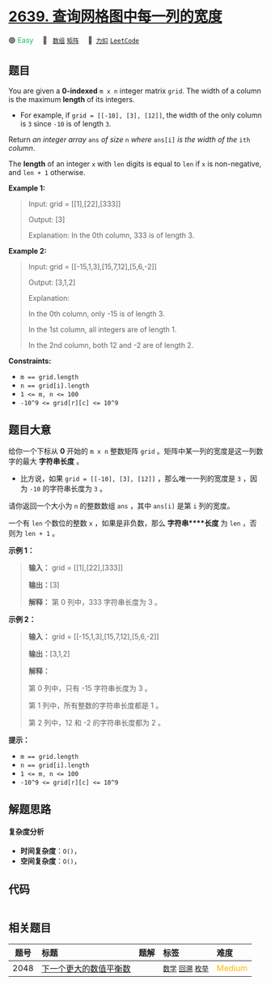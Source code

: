 # [2639. 查询网格图中每一列的宽度](https://2xiao.github.io/leetcode-js/problem/2639.html)

🟢 <font color=#15bd66>Easy</font>&emsp; 🔖&ensp; [`数组`](/tag/array.md) [`矩阵`](/tag/matrix.md)&emsp; 🔗&ensp;[`力扣`](https://leetcode.cn/problems/find-the-width-of-columns-of-a-grid) [`LeetCode`](https://leetcode.com/problems/find-the-width-of-columns-of-a-grid)

## 题目

You are given a **0-indexed** `m x n` integer matrix `grid`. The width of a
column is the maximum **length** of its integers.

  * For example, if `grid = [[-10], [3], [12]]`, the width of the only column is `3` since `-10` is of length `3`.

Return _an integer array_ `ans` _of size_ `n` _where_ `ans[i]` _is the width
of the_ `ith` _column_.

The **length** of an integer `x` with `len` digits is equal to `len` if `x` is
non-negative, and `len + 1` otherwise.



**Example 1:**

> Input: grid = [[1],[22],[333]]
> 
> Output: [3]
> 
> Explanation: In the 0th column, 333 is of length 3.

**Example 2:**

> Input: grid = [[-15,1,3],[15,7,12],[5,6,-2]]
> 
> Output: [3,1,2]
> 
> Explanation: 
> 
> In the 0th column, only -15 is of length 3.
> 
> In the 1st column, all integers are of length 1. 
> 
> In the 2nd column, both 12 and -2 are of length 2.

**Constraints:**

  * `m == grid.length`
  * `n == grid[i].length`
  * `1 <= m, n <= 100 `
  * `-10^9 <= grid[r][c] <= 10^9`


## 题目大意

给你一个下标从 **0**  开始的 `m x n` 整数矩阵 `grid` 。矩阵中某一列的宽度是这一列数字的最大 **字符串长度**  。

  * 比方说，如果 `grid = [[-10], [3], [12]]` ，那么唯一一列的宽度是 `3` ，因为 `-10` 的字符串长度为 `3` 。

请你返回一个大小为 `n` 的整数数组 `ans` ，其中 `ans[i]` 是第 `i` 列的宽度。

一个有 `len` 个数位的整数 `x` ，如果是非负数，那么 **字符串****长度**  为 `len` ，否则为 `len + 1` 。



**示例 1：**

> 
> 
> 
> 
> 
> **输入：** grid = [[1],[22],[333]]
> 
> **输出：**[3]
> 
> **解释：** 第 0 列中，333 字符串长度为 3 。
> 
> 

**示例 2：**

> 
> 
> 
> 
> 
> **输入：** grid = [[-15,1,3],[15,7,12],[5,6,-2]]
> 
> **输出：**[3,1,2]
> 
> **解释：**
> 
> 第 0 列中，只有 -15 字符串长度为 3 。
> 
> 第 1 列中，所有整数的字符串长度都是 1 。
> 
> 第 2 列中，12 和 -2 的字符串长度都为 2 。
> 
> 



**提示：**

  * `m == grid.length`
  * `n == grid[i].length`
  * `1 <= m, n <= 100 `
  * `-10^9 <= grid[r][c] <= 10^9`


## 解题思路

#### 复杂度分析

- **时间复杂度**：`O()`，
- **空间复杂度**：`O()`，

## 代码

```javascript

```

## 相关题目

<!-- prettier-ignore -->
| 题号 | 标题 | 题解 | 标签 | 难度 |
| :------: | :------ | :------: | :------ | :------ |
| 2048 | [下一个更大的数值平衡数](https://leetcode.com/problems/next-greater-numerically-balanced-number) |  |  [`数学`](/tag/math.md) [`回溯`](/tag/backtracking.md) [`枚举`](/tag/enumeration.md) | <font color=#ffb800>Medium</font> |